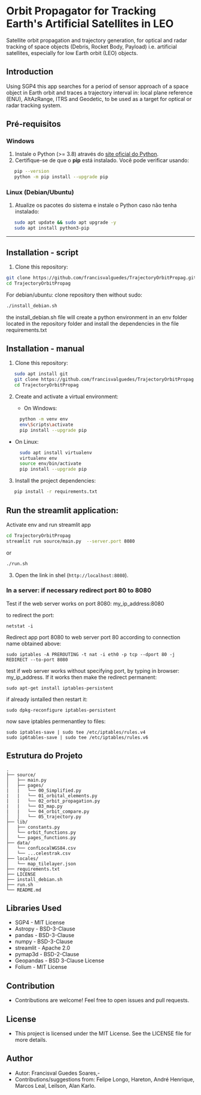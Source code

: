 # Orbit Propagator for Tracking Earth's Artificial Satellites in LEO

Satellite orbit propagation and trajectory generation, for optical and radar tracking of space objects (Debris, Rocket Body, Payload) i.e. artificial satellites, especially for low Earth orbit (LEO) objects.

## Introduction

Using SGP4 this app searches for a period of sensor approach of a space object in Earth orbit and traces a trajectory interval in: local plane reference (ENU), AltAzRange, ITRS and Geodetic, to be used as a target for optical or radar tracking system.

## Pré-requisitos  

### Windows  
1. Instale o Python (>= 3.8) através do [site oficial do Python](https://www.python.org/).  
2. Certifique-se de que o **pip** está instalado. Você pode verificar usando:  

```bash  
   pip --version  
   python -m pip install --upgrade pip  
```  

### Linux (Debian/Ubuntu)  
1. Atualize os pacotes do sistema e instale o Python caso não tenha instalado:  
```bash  
   sudo apt update && sudo apt upgrade -y  
   sudo apt install python3-pip 
```  

---

## Installation - script

1. Clone this repository:
```bash  
git clone https://github.com/francisvalguedes/TrajectoryOrbitPropag.git
cd TrajectoryOrbitPropag
```

For debian/ubuntu: clone repository then without sudo:

```bash 
./install_debian.sh
```

the install_debian.sh file will create a python environment in an env folder located in the repository folder and install the dependencies in the file requirements.txt

## Installation - manual

1. Clone this repository:

```bash  
   sudo apt install git
   git clone https://github.com/francisvalguedes/TrajectoryOrbitPropag.git  
   cd TrajectoryOrbitPropag 
``` 

2. Create and activate a virtual environment:
   
   - On Windows:

```bash  
     python -m venv env  
     env\Scripts\activate
     pip install --upgrade pip
```  

   - On Linux:

```bash  
     sudo apt install virtualenv
     virtualenv env     
     source env/bin/activate 
     pip install --upgrade pip
```  

3. Install the project dependencies:

```bash  
   pip install -r requirements.txt  
```  

## Run the streamlit application:

Activate env and run streamlit app

```bash  
cd TrajectoryOrbitPropag
streamlit run source/main.py  --server.port 8080
```  
or

```bash 
./run.sh
```

3. Open the link in shel (`http://localhost:8080`).  


### In a server: if necessary redirect port 80 to 8080

Test if the web server works on port 8080: my_ip_address:8080

to redirect the port: 
~~~
netstat -i
~~~

Redirect app port 8080 to web server port 80 according to connection name obtained above:
~~~
sudo iptables -A PREROUTING -t nat -i eth0 -p tcp --dport 80 -j REDIRECT --to-port 8080
~~~

test if web server works without specifying port, by typing in browser: my_ip_address. If it works then make the redirect permanent:
~~~
sudo apt-get install iptables-persistent
~~~

if already isntalled then restart it:
~~~
sudo dpkg-reconfigure iptables-persistent
~~~

now save iptables permenantley to files:
~~~
sudo iptables-save | sudo tee /etc/iptables/rules.v4
sudo ip6tables-save | sudo tee /etc/iptables/rules.v6
~~~

## Estrutura do Projeto  
```
.
├── source/  
│   ├── main.py  
│   ├── pages/  
|   |   └── 00_Simplified.py 
|   |   └── 01_orbital_elements.py 
|   |   └── 02_orbit_propagation.py 
|   |   └── 03_map.py 
|   |   └── 04_orbit_compare.py 
│   │   └── 05_trajectory.py  
├── lib/  
│   ├── constants.py  
│   └── orbit_functions.py 
│   └── pages_functions.py 
├── data/  
│   └── confLocalWGS84.csv 
│   └── ...celestrak.csv 
├── locales/  
│   └── map_tilelayer.json 
├── requirements.txt  
├── LICENSE
├── install_debian.sh
├── run.sh 
└── README.md 
```  

## Libraries Used

- SGP4 - MIT License
- Astropy - BSD-3-Clause
- pandas - BSD-3-Clause
- numpy - BSD-3-Clause
- streamlit - Apache 2.0
- pymap3d - BSD-2-Clause
- Geopandas - BSD 3-Clause License
- Folium - MIT License
  
## Contribution

- Contributions are welcome! Feel free to open issues and pull requests.

## License

- This project is licensed under the MIT License. See the LICENSE file for more details.

## Author

- Autor: Francisval Guedes Soares,- 
- Contributions/suggestions from: Felipe Longo, Hareton, André Henrique, Marcos Leal, Leilson, Alan Karlo.
